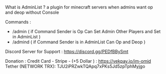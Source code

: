 What is AdminList ?
a plugin for minecraft servers when admins want op and deop without Console



Commands :
- /admin <Player> ( if Command Sender is Op Can Set Admin Other Players and Set in AdminList )
- /admind ( if Command Sender is in AdminList Can Op and Deop )







Discord Server for Support : https://discord.gg/PEDfBBySmt









Donation :
Credit Card - Stripe - (+5 Dollar ) : https://yekpay.io/im-omid
Tether (NETWORK TRX): TJU2iPRZwkTQApq7xPKs5Jd5zpTphMyjgo
